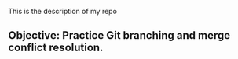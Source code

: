 This is the description of my repo
## Objective: Practice Git branching and merge conflict resolution.